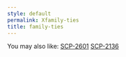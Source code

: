 ```yaml
---
style: default
permalink: Xfamily-ties
title: family-ties
---
```

You may also like:
[SCP-2601](http://scp-wiki.net/scp-2601)
[SCP-2136](http://scp-wiki.net/scp-2136)